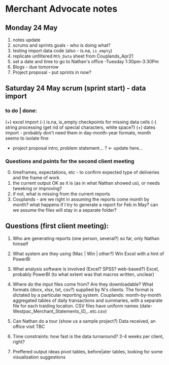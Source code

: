 # Merchant Advocate notes
## Monday 24 May
1. notes update
2. scrums and sprints goals - who is doing what?
3. testing import data code (also - is.na, `is_empty`)
4. replicate unfiltered `Mth_Data` sheet from Couplands_Apr21
5. set a date and time to go to Nathan's office  -Tuesday 1:30pm-3:30Pm
6. Blogs - due tomorrow
7. Project proposal - put sprints in now?


## Saturday 24 May scrum (sprint start)  - data import

### to do | done:

(+) excel import 
(-) is.na, is_empty checkpoints for missing data cells
(-) string processing (get rid of special characters, white space?)
(+) dates import - probably don't need them in day-month-year formats, month seems to isolate fine

+ project proposal 
	intro, problem statement... ? <- update here...

### Questions and points for the second client meeting

0. timeframes, expectations, etc - to confirm expected type of deliveries and the frame of work
1. the current output OK as it is (as in what  Nathan showed us), or needs tweeking or improving?
2. if not, what is missing from the current reports
3. Couplands - are we right in assuming the reports come month by month? what happens if I try to generate a report for Feb in May?
can we assume the files will stay in a separate folder?


## Questions (first client meeting):

1. Who are generating reports (one person, several?)
	so far, only Nathan himself
2. What system are they using (Mac | Win | other?)
	Win Excel with a hint of PowerBI
3. What analysis software is involved (Excel? SPSS? web-based?)
	Excel, probably PowerBI (to what extent was that macros written, unclear)
4. Where do the input files come from? Are they downloadable? What formats (docx, xlsx, txt, csv?)
	supplied by N's clients. The format is dictated by a particular reporting system. Couplands:  month-by-month aggregated tables of daily transactions and summaries, with a separate file for each traiding location. CSV files have uniform names (date-Westpac_Merchant_Statements_ID_..etc.csv)

5. Can Nathan do a tour (show us a sample project?)
	Data received, an office visit TBC
6. Time constraints: how fast is the data turnaround?
	3-4 weeks per client, right?
7. Preffered output ideas
	pivot tables, before|ater tables, looking for some visualisation suggestions 

